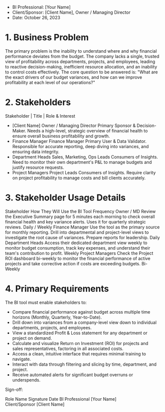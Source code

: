 
- BI Professional:	[Your Name]
- Client/Sponsor:	[Client Name], Owner / Managing Director
- Date:	October 26, 2023

# 1. Business Problem
The primary problem is the inability to understand where and why financial performance deviates from the budget. The company lacks a single, trusted view of profitability across departments, projects, and employees, leading to reactive decision-making, inefficient resource allocation, and an inability to control costs effectively. The core question to be answered is: "What are the exact drivers of our budget variances, and how can we improve profitability at each level of our operations?"

# 2. Stakeholders
Stakeholder |	Title	| Role & Interest
- [Client Name]	Owner / Managing Director	Primary Sponsor & Decision-Maker. Needs a high-level, strategic overview of financial health to ensure overall business profitability and growth.
- Finance Manager	Finance Manager	Primary User & Data Validator. Responsible for accurate reporting, deep diving into variances, and ensuring data integrity.
- Department Heads	Sales, Marketing, Ops Leads	Consumers of Insights. Need to monitor their own department's P&L to manage budgets and justify resource requests.
- Project Managers	Project Leads	Consumers of Insights. Require clarity on project profitability to manage costs and bill clients accurately.


# 3. Stakeholder Usage Details
Stakeholder	How They Will Use the BI Tool	Frequency
Owner / MD	Review the Executive Summary page for 5 minutes each morning to check overall financial health and key variance alerts. Uses it for quarterly strategic reviews.	Daily / Weekly
Finance Manager	Use the tool as the primary source for monthly reporting. Drill into departmental and project-level views to investigate the root cause of variances. Prepare reports for leadership.	Daily
Department Heads	Access their dedicated department view weekly to monitor budget consumption, track key expenses, and understand their team's contribution to profit.	Weekly
Project Managers	Check the Project ROI dashboard bi-weekly to monitor the financial performance of active projects and take corrective action if costs are exceeding budgets.	Bi-Weekly


# 4. Primary Requirements

The BI tool must enable stakeholders to:

- Compare financial performance against budget across multiple time horizons (Monthly, Quarterly, Year-to-Date).
- Drill down into variances from a company-level view down to individual departments, projects, and employees.
- View a standardized Profit & Loss statement for any department or project on demand.
- Calculate and visualize Return on Investment (ROI) for projects and sales representatives, factoring in all associated costs.
- Access a clean, intuitive interface that requires minimal training to navigate.
- Interact with data through filtering and slicing by time, department, and project.
- Receive automated alerts for significant budget overruns or underspends.

Sign-off:

Role	Name	Signature	Date
BI Professional	[Your Name]		
Client/Sponsor	[Client Name]	
